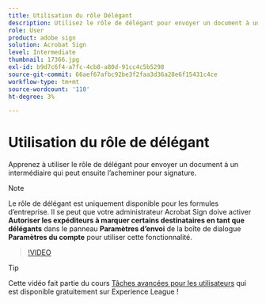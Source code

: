 ```yaml
---
title: Utilisation du rôle Délégant
description: Utilisez le rôle de délégant pour envoyer un document à un intermédiaire qui peut ensuite router le document pour signature
role: User
product: adobe sign
solution: Acrobat Sign
level: Intermediate
thumbnail: 17366.jpg
exl-id: b9d7c6f4-a7fc-4cb8-a80d-91cc4c5b5298
source-git-commit: 66aef67afbc92be3f2faa3d36a28e6f15431c4ce
workflow-type: tm+mt
source-wordcount: '110'
ht-degree: 3%

---
```


# Utilisation du rôle de délégant

Apprenez à utiliser le rôle de délégant pour envoyer un document à un intermédiaire qui peut ensuite l’acheminer pour signature.

>[!NOTE]
>
>Le rôle de délégant est uniquement disponible pour les formules d’entreprise. Il se peut que votre administrateur Acrobat Sign doive activer **Autoriser les expéditeurs à marquer certains destinataires en tant que délégants** dans le panneau **Paramètres d’envoi** de la boîte de dialogue **Paramètres du compte** pour utiliser cette fonctionnalité.

>[!VIDEO](https://video.tv.adobe.com/v/343621?hidetitle=true)

>[!TIP]
>
>Cette vidéo fait partie du cours [Tâches avancées pour les utilisateurs](https://experienceleague.adobe.com/?recommended=Sign-U-1-2020.3) qui est disponible gratuitement sur Experience League !
